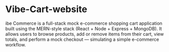 # Vibe-Cart-website
ibe Commerce is a full-stack mock e-commerce shopping cart application built using the MERN-style stack (React + Node + Express + MongoDB).  It allows users to browse products, add or remove items from their cart, view totals, and perform a mock checkout — simulating a simple e-commerce workflow.
